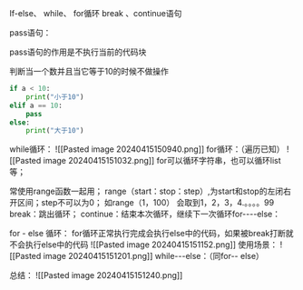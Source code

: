 If-else、 while、 for循环 break 、continue语句

pass语句：

pass语句的作用是不执行当前的代码块

判断当一个数并且当它等于10的时候不做操作

``` python
if a < 10:
    print("小于10")
elif a == 10:
    pass
else:
    print("大于10")
```
while循环：
![[Pasted image 20240415150940.png]]
for循环：（遍历已知）
![[Pasted image 20240415151032.png]]
for可以循环字符串，也可以循环list等；

常使用range函数一起用；
range（start：stop：step）,为start和stop的左闭右开区间；step不可以为0；
如range（1，100） 会取到1，2，3，4.。。。。99
	break：跳出循环；
	continue：结束本次循环，继续下一次循环for----else：

for - else 循环：
for循环正常执行完成会执行else中的代码，如果被break打断就不会执行else中的代码
![[Pasted image 20240415151152.png]]
使用场景：
![[Pasted image 20240415151201.png]]
while---else：（同for-- else）

总结：
![[Pasted image 20240415151240.png]]